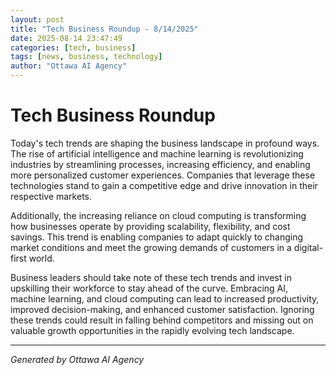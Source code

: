 ```yaml
---
layout: post
title: "Tech Business Roundup - 8/14/2025"
date: 2025-08-14 23:47:49
categories: [tech, business]
tags: [news, business, technology]
author: "Ottawa AI Agency"
---
```


# Tech Business Roundup

Today's tech trends are shaping the business landscape in profound ways. The rise of artificial intelligence and machine learning is revolutionizing industries by streamlining processes, increasing efficiency, and enabling more personalized customer experiences. Companies that leverage these technologies stand to gain a competitive edge and drive innovation in their respective markets.

Additionally, the increasing reliance on cloud computing is transforming how businesses operate by providing scalability, flexibility, and cost savings. This trend is enabling companies to adapt quickly to changing market conditions and meet the growing demands of customers in a digital-first world.

Business leaders should take note of these tech trends and invest in upskilling their workforce to stay ahead of the curve. Embracing AI, machine learning, and cloud computing can lead to increased productivity, improved decision-making, and enhanced customer satisfaction. Ignoring these trends could result in falling behind competitors and missing out on valuable growth opportunities in the rapidly evolving tech landscape.

---

*Generated by Ottawa AI Agency*
